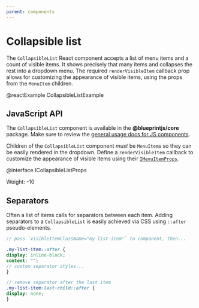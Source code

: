 ```yaml
---
parent: components
---
```


# Collapsible list

The `CollapsibleList` React component accepts a list of menu items and a count of visible items. It
shows precisely that many items and collapses the rest into a dropdown menu. The required
`renderVisibleItem` callback prop allows for customizing the appearance of visible items, using the
props from the `MenuItem` children.

@reactExample CollapsibleListExample

## JavaScript API

The `CollapsibleList` component is available in the __@blueprintjs/core__ package.
Make sure to review the [general usage docs for JS components](#components.usage).

Children of the `CollapsibleList` component _must_ be `MenuItem`s so they can be easily rendered
in the dropdown. Define a `renderVisibleItem` callback to customize the appearance of visible
items using their [`IMenuItemProps`](#components.menu.js.menu-item).

@interface ICollapsibleListProps

Weight: -10

## Separators

Often a list of items calls for separators between each item.
Adding separators to a `CollapsibleList` is easily achieved via CSS using `::after` pseudo-elements.

```css.scss
// pass `visibleItemClassName="my-list-item"` to component, then...

.my-list-item::after {
display: inline-block;
content: "";
// custom separator styles...
}

// remove separator after the last item
.my-list-item:last-child::after {
display: none;
}
```
